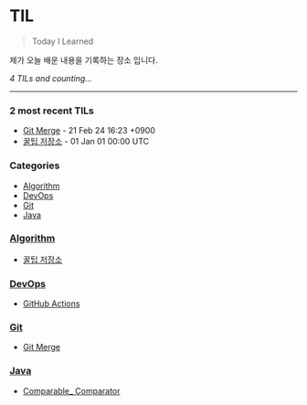 # TIL
> Today I Learned

제가 오늘 배운 내용을 기록하는 장소 입니다.

_4 TILs and counting..._

---

### 2 most recent TILs

- [Git Merge](Git/Git-Merge.md) - 21 Feb 24 16:23 +0900
- [꿀팁 저장소](Algorithm/HoneyTip.md) - 01 Jan 01 00:00 UTC

### Categories

- [Algorithm](#algorithm)
- [DevOps](#devops)
- [Git](#git)
- [Java](#java)

### [Algorithm](#algorithm)
- [꿀팁 저장소](Algorithm/HoneyTip.md)

### [DevOps](#devops)
- [GitHub Actions](DevOps/GitHub-Actions.md)

### [Git](#git)
- [Git Merge](Git/Git-Merge.md)

### [Java](#java)
- [Comparable_ Comparator](Java/Comparable_Comparator.md)


